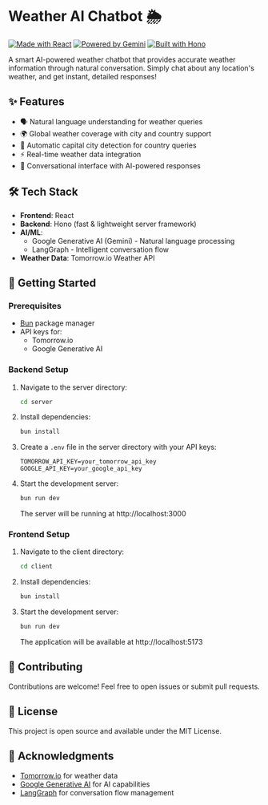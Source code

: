 # Weather AI Chatbot 🌦️

[![Made with React](https://img.shields.io/badge/Made%20with-React-61DAFB?style=flat-square&logo=react)](https://reactjs.org/)
[![Powered by Gemini](https://img.shields.io/badge/Powered%20by-Gemini-4285F4?style=flat-square&logo=google)](https://deepmind.google/technologies/gemini/)
[![Built with Hono](https://img.shields.io/badge/Built%20with-Hono-E6E6E6?style=flat-square)](https://hono.dev/)

A smart AI-powered weather chatbot that provides accurate weather information through natural conversation. Simply chat about any location's weather, and get instant, detailed responses!

## ✨ Features

- 🗣️ Natural language understanding for weather queries
- 🌍 Global weather coverage with city and country support
- 🎯 Automatic capital city detection for country queries
- ⚡ Real-time weather data integration
- 💬 Conversational interface with AI-powered responses

## 🛠️ Tech Stack

- **Frontend**: React
- **Backend**: Hono (fast & lightweight server framework)
- **AI/ML**:
  - Google Generative AI (Gemini) - Natural language processing
  - LangGraph - Intelligent conversation flow
- **Weather Data**: Tomorrow.io Weather API

## 🚀 Getting Started

### Prerequisites

- [Bun](https://bun.sh/) package manager
- API keys for:
  - Tomorrow.io
  - Google Generative AI

### Backend Setup

1. Navigate to the server directory:
   ```sh
   cd server
   ```

2. Install dependencies:
   ```sh
   bun install
   ```

3. Create a `.env` file in the server directory with your API keys:
   ```env
   TOMORROW_API_KEY=your_tomorrow_api_key
   GOOGLE_API_KEY=your_google_api_key
   ```

4. Start the development server:
   ```sh
   bun run dev
   ```

   The server will be running at http://localhost:3000

### Frontend Setup

1. Navigate to the client directory:
   ```sh
   cd client
   ```

2. Install dependencies:
   ```sh
   bun install
   ```

3. Start the development server:
   ```sh
   bun run dev
   ```

   The application will be available at http://localhost:5173

## 🤝 Contributing

Contributions are welcome! Feel free to open issues or submit pull requests.

## 📝 License

This project is open source and available under the MIT License.

## 🙏 Acknowledgments

- [Tomorrow.io](https://www.tomorrow.io/) for weather data
- [Google Generative AI](https://deepmind.google/technologies/gemini/) for AI capabilities
- [LangGraph](https://github.com/langchain-ai/langgraph) for conversation flow management